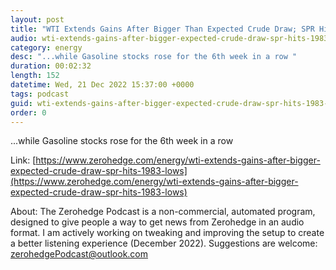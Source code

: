 ```yaml
---
layout: post
title: "WTI Extends Gains After Bigger Than Expected Crude Draw; SPR Hits 1983 Lows."
audio: wti-extends-gains-after-bigger-expected-crude-draw-spr-hits-1983-lows-0
category: energy
desc: "...while Gasoline stocks rose for the 6th week in a row "
duration: 00:02:32
length: 152
datetime: Wed, 21 Dec 2022 15:37:00 +0000
tags: podcast
guid: wti-extends-gains-after-bigger-expected-crude-draw-spr-hits-1983-lows-0
order: 0
---
```

...while Gasoline stocks rose for the 6th week in a row 

Link: [https://www.zerohedge.com/energy/wti-extends-gains-after-bigger-expected-crude-draw-spr-hits-1983-lows](https://www.zerohedge.com/energy/wti-extends-gains-after-bigger-expected-crude-draw-spr-hits-1983-lows)

About: The Zerohedge Podcast is a non-commercial, automated program, designed to give people a way to get news from Zerohedge in an audio format.  I am actively working on tweaking and improving the setup to create a better listening experience (December 2022).  Suggestions are welcome: [zerohedgePodcast@outlook.com](mailto:zerohedgePodcast@outlook.com)